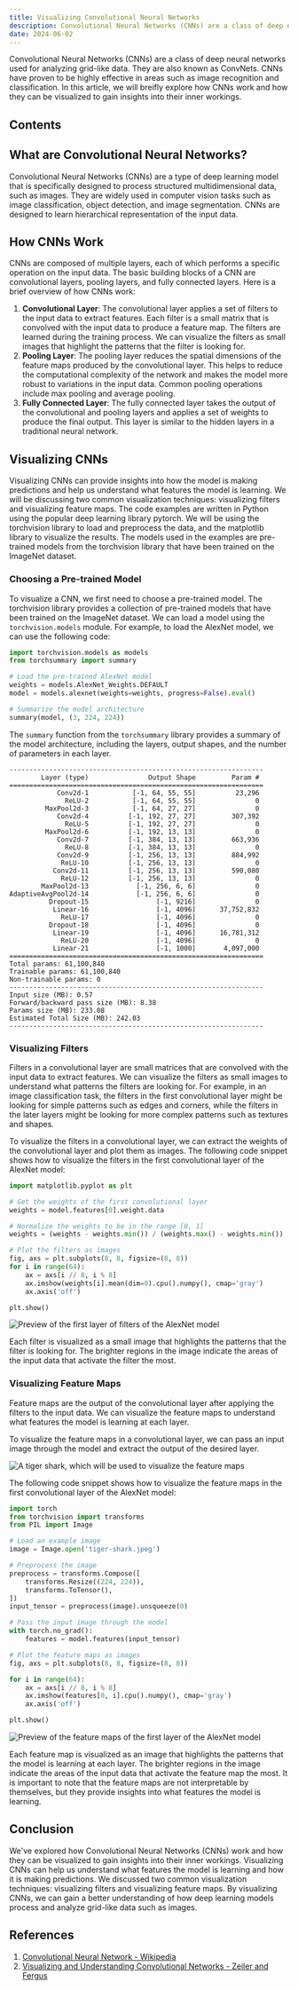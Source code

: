 ```yaml
---
title: Visualizing Convolutional Neural Networks
description: Convolutional Neural Networks (CNNs) are a class of deep neural networks used for analyzing grid-like data. They are also known as ConvNets. CNNs have proven to be highly effective in areas such as image recognition and classification. In this article, we will breifly explore how CNNs work and how they can be visualized to gain insights into their inner workings.
date: 2024-06-02
---
```


Convolutional Neural Networks (CNNs) are a class of deep neural networks used for analyzing grid-like data. They are also known as ConvNets. CNNs have proven to be highly effective in areas such as image recognition and classification. In this article, we will breifly explore how CNNs work and how they can be visualized to gain insights into their inner workings.

## Contents

## What are Convolutional Neural Networks?

Convolutional Neural Networks (CNNs) are a type of deep learning model that is specifically designed to process structured multidimensional data, such as images. They are widely used in computer vision tasks such as image classification, object detection, and image segmentation. CNNs are designed to learn hierarchical representation of the input data.

## How CNNs Work

CNNs are composed of multiple layers, each of which performs a specific operation on the input data. The basic building blocks of a CNN are convolutional layers, pooling layers, and fully connected layers. Here is a brief overview of how CNNs work:

1. **Convolutional Layer**: The convolutional layer applies a set of filters to the input data to extract features. Each filter is a small matrix that is convolved with the input data to produce a feature map. The filters are learned during the training process. We can visualize the filters as small images that highlight the patterns that the filter is looking for.
2. **Pooling Layer**: The pooling layer reduces the spatial dimensions of the feature maps produced by the convolutional layer. This helps to reduce the computational complexity of the network and makes the model more robust to variations in the input data. Common pooling operations include max pooling and average pooling.
3. **Fully Connected Layer**: The fully connected layer takes the output of the convolutional and pooling layers and applies a set of weights to produce the final output. This layer is similar to the hidden layers in a traditional neural network.

## Visualizing CNNs

Visualizing CNNs can provide insights into how the model is making predictions and help us understand what features the model is learning. We will be discussing two common visualization techniques: visualizing filters and visualizing feature maps. The code examples are written in Python using the popular deep learning library pytorch. We will be using the torchvision library to load and preprocess the data, and the matplotlib library to visualize the results. The models used in the examples are pre-trained models from the torchvision library that have been trained on the ImageNet dataset.

### Choosing a Pre-trained Model

To visualize a CNN, we first need to choose a pre-trained model. The torchvision library provides a collection of pre-trained models that have been trained on the ImageNet dataset. We can load a model using the `torchvision.models` module. For example, to load the AlexNet model, we can use the following code:

```python
import torchvision.models as models
from torchsummary import summary

# Load the pre-trained AlexNet model
weights = models.AlexNet_Weights.DEFAULT
model = models.alexnet(weights=weights, progress=False).eval()

# Summarize the model architecture
summary(model, (3, 224, 224))
```

The `summary` function from the `torchsummary` library provides a summary of the model architecture, including the layers, output shapes, and the number of parameters in each layer.

```text
----------------------------------------------------------------
        Layer (type)               Output Shape         Param #
================================================================
            Conv2d-1           [-1, 64, 55, 55]          23,296
              ReLU-2           [-1, 64, 55, 55]               0
         MaxPool2d-3           [-1, 64, 27, 27]               0
            Conv2d-4          [-1, 192, 27, 27]         307,392
              ReLU-5          [-1, 192, 27, 27]               0
         MaxPool2d-6          [-1, 192, 13, 13]               0
            Conv2d-7          [-1, 384, 13, 13]         663,936
              ReLU-8          [-1, 384, 13, 13]               0
            Conv2d-9          [-1, 256, 13, 13]         884,992
             ReLU-10          [-1, 256, 13, 13]               0
           Conv2d-11          [-1, 256, 13, 13]         590,080
             ReLU-12          [-1, 256, 13, 13]               0
        MaxPool2d-13            [-1, 256, 6, 6]               0
AdaptiveAvgPool2d-14            [-1, 256, 6, 6]               0
          Dropout-15                 [-1, 9216]               0
           Linear-16                 [-1, 4096]      37,752,832
             ReLU-17                 [-1, 4096]               0
          Dropout-18                 [-1, 4096]               0
           Linear-19                 [-1, 4096]      16,781,312
             ReLU-20                 [-1, 4096]               0
           Linear-21                 [-1, 1000]       4,097,000
================================================================
Total params: 61,100,840
Trainable params: 61,100,840
Non-trainable params: 0
----------------------------------------------------------------
Input size (MB): 0.57
Forward/backward pass size (MB): 8.38
Params size (MB): 233.08
Estimated Total Size (MB): 242.03
----------------------------------------------------------------
```

### Visualizing Filters

Filters in a convolutional layer are small matrices that are convolved with the input data to extract features. We can visualize the filters as small images to understand what patterns the filters are looking for. For example, in an image classification task, the filters in the first convolutional layer might be looking for simple patterns such as edges and corners, while the filters in the later layers might be looking for more complex patterns such as textures and shapes.

To visualize the filters in a convolutional layer, we can extract the weights of the convolutional layer and plot them as images. The following code snippet shows how to visualize the filters in the first convolutional layer of the AlexNet model:

```python
import matplotlib.pyplot as plt

# Get the weights of the first convolutional layer
weights = model.features[0].weight.data

# Normalize the weights to be in the range [0, 1]
weights = (weights - weights.min()) / (weights.max() - weights.min())

# Plot the filters as images
fig, axs = plt.subplots(8, 8, figsize=(8, 8))
for i in range(64):
    ax = axs[i // 8, i % 8]
    ax.imshow(weights[i].mean(dim=0).cpu().numpy(), cmap='gray')
    ax.axis('off')

plt.show()
```

![Preview of the first layer of filters of the AlexNet model](/images/alex-net-filters.png)

Each filter is visualized as a small image that highlights the patterns that the filter is looking for. The brighter regions in the image indicate the areas of the input data that activate the filter the most.

### Visualizing Feature Maps

Feature maps are the output of the convolutional layer after applying the filters to the input data. We can visualize the feature maps to understand what features the model is learning at each layer.

To visualize the feature maps in a convolutional layer, we can pass an input image through the model and extract the output of the desired layer.

![A tiger shark, which will be used to visualize the feature maps](/images/tiger-shark.jpeg)

The following code snippet shows how to visualize the feature maps in the first convolutional layer of the AlexNet model:

```python
import torch
from torchvision import transforms
from PIL import Image

# Load an example image
image = Image.open('tiger-shark.jpeg')

# Preprocess the image
preprocess = transforms.Compose([
    transforms.Resize((224, 224)),
    transforms.ToTensor(),
])
input_tensor = preprocess(image).unsqueeze(0)

# Pass the input image through the model
with torch.no_grad():
    features = model.features(input_tensor)

# Plot the feature maps as images
fig, axs = plt.subplots(8, 8, figsize=(8, 8))

for i in range(64):
    ax = axs[i // 8, i % 8]
    ax.imshow(features[0, i].cpu().numpy(), cmap='gray')
    ax.axis('off')

plt.show()
```

![Preview of the feature maps of the first layer of the AlexNet model](/images/alex-net-feature-maps.png)

Each feature map is visualized as an image that highlights the patterns that the model is learning at each layer. The brighter regions in the image indicate the areas of the input data that activate the feature map the most. It is important to note that the feature maps are not interpretable by themselves, but they provide insights into what features the model is learning.

## Conclusion

We've explored how Convolutional Neural Networks (CNNs) work and how they can be visualized to gain insights into their inner workings. Visualizing CNNs can help us understand what features the model is learning and how it is making predictions. We discussed two common visualization techniques: visualizing filters and visualizing feature maps. By visualizing CNNs, we can gain a better understanding of how deep learning models process and analyze grid-like data such as images.

## References

1. [Convolutional Neural Network - Wikipedia](https://en.wikipedia.org/wiki/Convolutional_neural_network)
2. [Visualizing and Understanding Convolutional Networks - Zeiler and Fergus](https://arxiv.org/abs/1311.2901)
